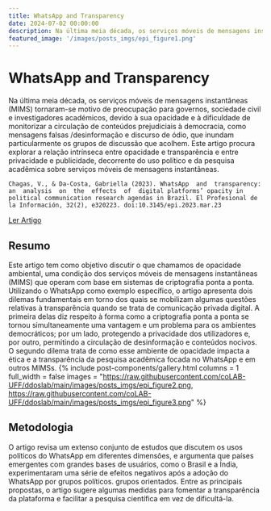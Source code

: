 ```yaml
---
title: WhatsApp and Transparency
date: 2024-07-02 00:00:00
description: Na última meia década, os serviços móveis de mensagens instantâneas (MIMS) tornaram-se motivo de preocupação para governos, sociedade civil e investigadores académicos, devido à sua opacidade e à dificuldade de monitorizar a circulação de conteúdos prejudiciais à democracia, como mensagens falsas /desinformação e discurso de ódio, que inundam particularmente os grupos de discussão que acolhem. Este artigo procura explorar a relação intrínseca entre opacidade e transparência e entre privacidade e publicidade, decorrente do uso político e da pesquisa acadêmica sobre serviços móveis de mensagens instantâneas. 
featured_image: '/images/posts_imgs/epi_figure1.png'
---
```


# WhatsApp and Transparency

Na última meia década, os serviços móveis de mensagens instantâneas (MIMS) tornaram-se motivo de preocupação para governos, sociedade civil e investigadores académicos, devido à sua opacidade e à dificuldade de monitorizar a circulação de conteúdos prejudiciais à democracia, como mensagens falsas /desinformação e discurso de ódio, que inundam particularmente os grupos de discussão que acolhem. Este artigo procura explorar a relação intrínseca entre opacidade e transparência e entre privacidade e publicidade, decorrente do uso político e da pesquisa acadêmica sobre serviços móveis de mensagens instantâneas.

```
Chagas, V., & Da-Costa, Gabriella (2023). WhatsApp  and  transparency:  an  analysis  on  the  effects  of  digital platforms’ opacity in political communication research agendas in Brazil. El Profesional de la Información, 32(2), e320223. doi:10.3145/epi.2023.mar.23
```


<a href="https://doi.org/10.3145/epi.2023.mar.23" class="button--fill">Ler Artigo</a>

## Resumo

Este artigo tem como objetivo discutir o que chamamos de opacidade ambiental, uma condição dos serviços móveis de mensagens instantâneas (MIMS) que operam com base em sistemas de criptografia ponta a ponta. Utilizando o WhatsApp como exemplo específico, o artigo apresenta dois dilemas fundamentais em torno dos quais se mobilizam algumas questões relativas à transparência quando se trata de comunicação privada digital. A primeira delas diz respeito à forma como a criptografia ponta a ponta se tornou simultaneamente uma vantagem e um problema para os ambientes democráticos; por um lado, protegendo a privacidade dos utilizadores e, por outro, permitindo a circulação de desinformação e conteúdos nocivos. O segundo dilema trata de como esse ambiente de opacidade impacta a ética e a transparência da pesquisa acadêmica focada no WhatsApp e em outros MIMSs.
{% include post-components/gallery.html
	columns = 1
	full_width = false
	images = "https://raw.githubusercontent.com/coLAB-UFF/ddoslab/main/images/posts_imgs/epi_figure2.png, https://raw.githubusercontent.com/coLAB-UFF/ddoslab/main/images/posts_imgs/epi_figure3.png"
%}

## Metodologia

O artigo revisa um extenso conjunto de estudos que discutem os usos políticos do WhatsApp em diferentes dimensões, e argumenta que países emergentes com grandes bases de usuários, como o Brasil e a Índia, experimentaram uma série de efeitos negativos após a adoção do WhatsApp por grupos políticos. grupos orientados. Entre as principais propostas, o artigo sugere algumas medidas para fomentar a transparência da plataforma e facilitar a pesquisa científica em vez de dificultá-la.
